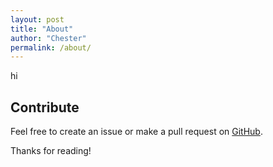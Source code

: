 ```yaml
---
layout: post
title: "About"
author: "Chester"
permalink: /about/
---
```


hi
## Contribute
Feel free to create an issue or make a pull request on [GitHub](https://github.com/chesterhow/tale).

Thanks for reading!
